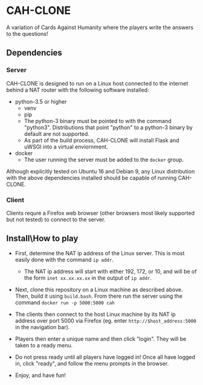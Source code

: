# CAH-CLONE
A variation of Cards Against Humanity where the players write the answers to the questions!

## Dependencies

### Server

CAH-CLONE is designed to run on a Linux host connected to the internet behind a NAT router with the following software installed:

* python-3.5 or higher
  * venv
  * pip
  * The python-3 binary must be pointed to with the command "python3". Distributions that point "python" to a python-3 binary by default are not supported.
  * As part of the build process, CAH-CLONE will install Flask and uWSGI into a virtual enviornment.
* docker
  * The user running the server must be added to the `docker` group.

Although explicitly tested on Ubuntu 16 and Debian 9, any Linux distribution with the above dependencies installed should be capable of running CAH-CLONE.

### Client
Clients requre a Firefox web browser (other browsers most likely supported but not tested) to connect to the server.

## Install\How to play

* First, determine the NAT ip address of the Linux server. This is most easily done with the command `ip addr`.
  * The NAT ip address will start with either 192, 172, or 10, and will be of the form `inet xx.xx.xx.xx` in the output of `ip addr`.

* Next, clone this repository on a Linux machine as described above. Then, build it using `build.bash`. From there run the server using the command `docker run -p 5000:5000 cah`

* The clients then connect to the host Linux machine by its NAT ip address over port 5000 via Firefox (eg. enter `http://$host_address:5000` in the navigation bar).

* Players then enter a unique name and then click "login". They will be taken to a ready menu.

* Do not press ready until all players have logged in! Once all have logged in, click "ready", and follow the menu prompts in the browser.

* Enjoy, and have fun!
